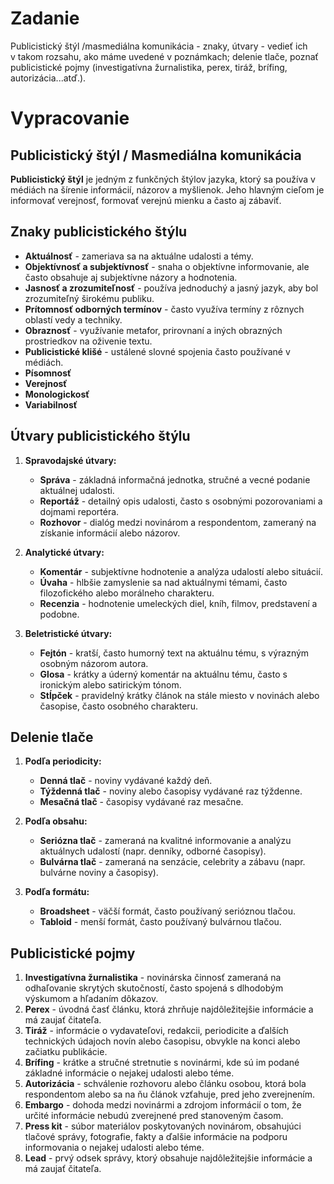 # Zadanie

Publicistický štýl /masmediálna komunikácia - znaky, útvary - vedieť ich v takom rozsahu, ako máme uvedené v poznámkach; delenie tlače, poznať publicistické pojmy (investigatívna žurnalistika, perex, tiráž, brífing, autorizácia...atď.).

# Vypracovanie

## Publicistický štýl / Masmediálna komunikácia

**Publicistický štýl** je jedným z funkčných štýlov jazyka, ktorý sa používa v médiách na šírenie informácií, názorov a myšlienok. Jeho hlavným cieľom je informovať verejnosť, formovať verejnú mienku a často aj zábaviť.

## Znaky publicistického štýlu

- **Aktuálnosť** - zameriava sa na aktuálne udalosti a témy.
- **Objektívnosť a subjektívnosť** - snaha o objektívne informovanie, ale často obsahuje aj subjektívne názory a hodnotenia.
- **Jasnosť a zrozumiteľnosť** - používa jednoduchý a jasný jazyk, aby bol zrozumiteľný širokému publiku.
- **Prítomnosť odborných termínov** - často využíva termíny z rôznych oblastí vedy a techniky.
- **Obraznosť** - využívanie metafor, prirovnaní a iných obrazných prostriedkov na oživenie textu.
- **Publicistické klišé** - ustálené slovné spojenia často používané v médiách.
- **Písomnosť**
- **Verejnosť**
- **Monologickosť**
- **Variabilnosť**

## Útvary publicistického štýlu

1. **Spravodajské útvary:**
   - **Správa** - základná informačná jednotka, stručné a vecné podanie aktuálnej udalosti.
   - **Reportáž** - detailný opis udalosti, často s osobnými pozorovaniami a dojmami reportéra.
   - **Rozhovor** - dialóg medzi novinárom a respondentom, zameraný na získanie informácií alebo názorov.

2. **Analytické útvary:**
   - **Komentár** - subjektívne hodnotenie a analýza udalostí alebo situácií.
   - **Úvaha** - hlbšie zamyslenie sa nad aktuálnymi témami, často filozofického alebo morálneho charakteru.
   - **Recenzia** - hodnotenie umeleckých diel, kníh, filmov, predstavení a podobne.

3. **Beletristické útvary:**
   - **Fejtón** - kratší, často humorný text na aktuálnu tému, s výrazným osobným názorom autora.
   - **Glosa** - krátky a úderný komentár na aktuálnu tému, často s ironickým alebo satirickým tónom.
   - **Stĺpček** - pravidelný krátky článok na stále miesto v novinách alebo časopise, často osobného charakteru.

## Delenie tlače

1. **Podľa periodicity:**
   - **Denná tlač** - noviny vydávané každý deň.
   - **Týždenná tlač** - noviny alebo časopisy vydávané raz týždenne.
   - **Mesačná tlač** - časopisy vydávané raz mesačne.

2. **Podľa obsahu:**
   - **Seriózna tlač** - zameraná na kvalitné informovanie a analýzu aktuálnych udalostí (napr. denníky, odborné časopisy).
   - **Bulvárna tlač** - zameraná na senzácie, celebrity a zábavu (napr. bulvárne noviny a časopisy).

3. **Podľa formátu:**
   - **Broadsheet** - väčší formát, často používaný serióznou tlačou.
   - **Tabloid** - menší formát, často používaný bulvárnou tlačou.

## Publicistické pojmy

1. **Investigatívna žurnalistika** - novinárska činnosť zameraná na odhaľovanie skrytých skutočností, často spojená s dlhodobým výskumom a hľadaním dôkazov.
2. **Perex** - úvodná časť článku, ktorá zhrňuje najdôležitejšie informácie a má zaujať čitateľa.
3. **Tiráž** - informácie o vydavateľovi, redakcii, periodicite a ďalších technických údajoch novín alebo časopisu, obvykle na konci alebo začiatku publikácie.
4. **Brífing** - krátke a stručné stretnutie s novinármi, kde sú im podané základné informácie o nejakej udalosti alebo téme.
5. **Autorizácia** - schválenie rozhovoru alebo článku osobou, ktorá bola respondentom alebo sa na ňu článok vzťahuje, pred jeho zverejnením.
6. **Embargo** - dohoda medzi novinármi a zdrojom informácií o tom, že určité informácie nebudú zverejnené pred stanoveným časom.
7. **Press kit** - súbor materiálov poskytovaných novinárom, obsahujúci tlačové správy, fotografie, fakty a ďalšie informácie na podporu informovania o nejakej udalosti alebo téme.
8. **Lead** - prvý odsek správy, ktorý obsahuje najdôležitejšie informácie a má zaujať čitateľa.